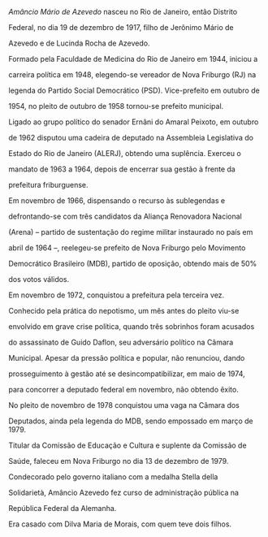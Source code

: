 

*Amâncio Mário de Azevedo* nasceu no Rio de Janeiro, então Distrito

Federal, no dia 19 de dezembro de 1917, filho de Jerônimo Mário de

Azevedo e de Lucinda Rocha de Azevedo.



Formado pela Faculdade de Medicina do Rio de Janeiro em 1944, iniciou a

carreira política em 1948, elegendo-se vereador de Nova Friburgo (RJ) na

legenda do Partido Social Democrático (PSD). Vice-prefeito em outubro de

1954, no pleito de outubro de 1958 tornou-se prefeito municipal.



Ligado ao grupo político do senador Ernâni do Amaral Peixoto, em outubro

de 1962 disputou uma cadeira de deputado na Assembleia Legislativa do

Estado do Rio de Janeiro (ALERJ), obtendo uma suplência. Exerceu o

mandato de 1963 a 1964, depois de encerrar sua gestão à frente da

prefeitura friburguense.



Em novembro de 1966, dispensando o recurso às sublegendas e

defrontando-se com três candidatos da Aliança Renovadora Nacional

(Arena) – partido de sustentação do regime militar instaurado no país em

abril de 1964 –, reelegeu-se prefeito de Nova Friburgo pelo Movimento

Democrático Brasileiro (MDB), partido de oposição, obtendo mais de 50%

dos votos válidos.



Em novembro de 1972, conquistou a prefeitura pela terceira vez.

Conhecido pela prática do nepotismo, um mês antes do pleito viu-se

envolvido em grave crise política, quando três sobrinhos foram acusados

do assassinato de Guido Daflon, seu adversário político na Câmara

Municipal. Apesar da pressão política e popular, não renunciou, dando

prosseguimento à gestão até se desincompatibilizar, em maio de 1974,

para concorrer a deputado federal em novembro, não obtendo êxito.



No pleito de novembro de 1978 conquistou uma vaga na Câmara dos

Deputados, ainda pela legenda do MDB, sendo empossado em março de 1979.

Titular da Comissão de Educação e Cultura e suplente da Comissão de

Saúde, faleceu em Nova Friburgo no dia 13 de dezembro de 1979.



Condecorado pelo governo italiano com a medalha Stella della

Solidarietà, Amâncio Azevedo fez curso de administração pública na

República Federal da Alemanha.



Era casado com Dilva Maria de Morais, com quem teve dois filhos.



